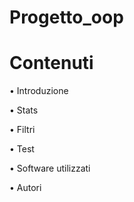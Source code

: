 # Progetto_oop
# Contenuti
•	Introduzione

•	Stats

•	Filtri

•	Test

•	Software utilizzati

•	Autori


